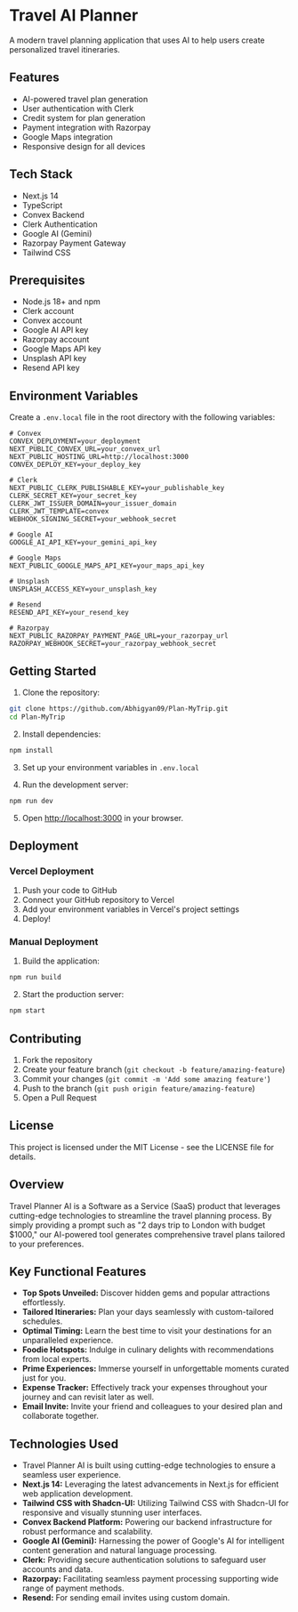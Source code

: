 # Travel AI Planner

A modern travel planning application that uses AI to help users create personalized travel itineraries.

## Features

- AI-powered travel plan generation
- User authentication with Clerk
- Credit system for plan generation
- Payment integration with Razorpay
- Google Maps integration
- Responsive design for all devices

## Tech Stack

- Next.js 14
- TypeScript
- Convex Backend
- Clerk Authentication
- Google AI (Gemini)
- Razorpay Payment Gateway
- Tailwind CSS

## Prerequisites

- Node.js 18+ and npm
- Clerk account
- Convex account
- Google AI API key
- Razorpay account
- Google Maps API key
- Unsplash API key
- Resend API key

## Environment Variables

Create a `.env.local` file in the root directory with the following variables:

```env
# Convex
CONVEX_DEPLOYMENT=your_deployment
NEXT_PUBLIC_CONVEX_URL=your_convex_url
NEXT_PUBLIC_HOSTING_URL=http://localhost:3000
CONVEX_DEPLOY_KEY=your_deploy_key

# Clerk
NEXT_PUBLIC_CLERK_PUBLISHABLE_KEY=your_publishable_key
CLERK_SECRET_KEY=your_secret_key
CLERK_JWT_ISSUER_DOMAIN=your_issuer_domain
CLERK_JWT_TEMPLATE=convex
WEBHOOK_SIGNING_SECRET=your_webhook_secret

# Google AI
GOOGLE_AI_API_KEY=your_gemini_api_key

# Google Maps
NEXT_PUBLIC_GOOGLE_MAPS_API_KEY=your_maps_api_key

# Unsplash
UNSPLASH_ACCESS_KEY=your_unsplash_key

# Resend
RESEND_API_KEY=your_resend_key

# Razorpay
NEXT_PUBLIC_RAZORPAY_PAYMENT_PAGE_URL=your_razorpay_url
RAZORPAY_WEBHOOK_SECRET=your_razorpay_webhook_secret
```

## Getting Started

1. Clone the repository:
```bash
git clone https://github.com/Abhigyan09/Plan-MyTrip.git
cd Plan-MyTrip
```

2. Install dependencies:
```bash
npm install
```

3. Set up your environment variables in `.env.local`

4. Run the development server:
```bash
npm run dev
```

5. Open [http://localhost:3000](http://localhost:3000) in your browser.

## Deployment

### Vercel Deployment

1. Push your code to GitHub
2. Connect your GitHub repository to Vercel
3. Add your environment variables in Vercel's project settings
4. Deploy!

### Manual Deployment

1. Build the application:
```bash
npm run build
```

2. Start the production server:
```bash
npm start
```

## Contributing

1. Fork the repository
2. Create your feature branch (`git checkout -b feature/amazing-feature`)
3. Commit your changes (`git commit -m 'Add some amazing feature'`)
4. Push to the branch (`git push origin feature/amazing-feature`)
5. Open a Pull Request

## License

This project is licensed under the MIT License - see the LICENSE file for details.

## Overview
Travel Planner AI is a Software as a Service (SaaS) product that leverages cutting-edge technologies to streamline the travel planning process.
By simply providing a prompt such as "2 days trip to London with budget $1000," our AI-powered tool generates comprehensive travel plans tailored to your preferences.

## Key Functional Features
- **Top Spots Unveiled:** Discover hidden gems and popular attractions effortlessly.
- **Tailored Itineraries:** Plan your days seamlessly with custom-tailored schedules.
- **Optimal Timing:** Learn the best time to visit your destinations for an unparalleled experience.
- **Foodie Hotspots:** Indulge in culinary delights with recommendations from local experts.
- **Prime Experiences:** Immerse yourself in unforgettable moments curated just for you.
- **Expense Tracker:** Effectively track your expenses throughout your journey and can revisit later as well.
- **Email Invite:** Invite your friend and colleagues to your desired plan and collaborate together.

## Technologies Used
- Travel Planner AI is built using cutting-edge technologies to ensure a seamless user experience.
- **Next.js 14:** Leveraging the latest advancements in Next.js for efficient web application development.
- **Tailwind CSS with Shadcn-UI:** Utilizing Tailwind CSS with Shadcn-UI for responsive and visually stunning user interfaces.
- **Convex Backend Platform:** Powering our backend infrastructure for robust performance and scalability.
- **Google AI (Gemini):** Harnessing the power of Google's AI for intelligent content generation and natural language processing.
- **Clerk:** Providing secure authentication solutions to safeguard user accounts and data.
- **Razorpay:** Facilitating seamless payment processing supporting wide range of payment methods.
- **Resend:** For sending email invites using custom domain.
